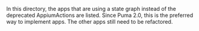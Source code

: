 In this directory, the apps that are using a state graph instead of the deprecated AppiumActions are listed.
Since Puma 2.0, this is the preferred way to implement apps. The other apps still need to be refactored.